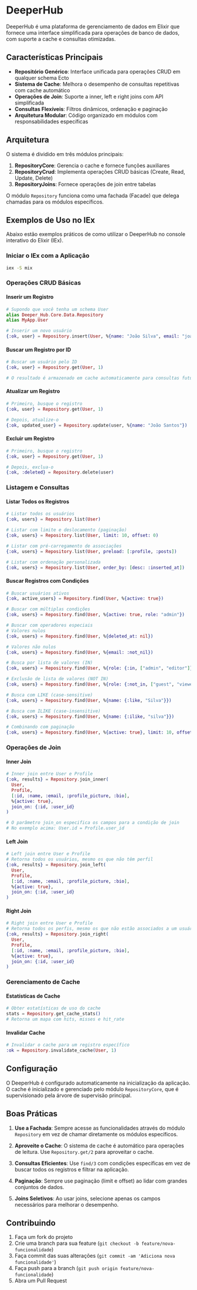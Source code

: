 # DeeperHub

DeeperHub é uma plataforma de gerenciamento de dados em Elixir que fornece uma interface simplificada para operações de banco de dados, com suporte a cache e consultas otimizadas.

## Características Principais

- **Repositório Genérico**: Interface unificada para operações CRUD em qualquer schema Ecto
- **Sistema de Cache**: Melhora o desempenho de consultas repetitivas com cache automático
- **Operações de Join**: Suporte a inner, left e right joins com API simplificada
- **Consultas Flexíveis**: Filtros dinâmicos, ordenação e paginação
- **Arquitetura Modular**: Código organizado em módulos com responsabilidades específicas

## Arquitetura

O sistema é dividido em três módulos principais:

1. **RepositoryCore**: Gerencia o cache e fornece funções auxiliares
2. **RepositoryCrud**: Implementa operações CRUD básicas (Create, Read, Update, Delete)
3. **RepositoryJoins**: Fornece operações de join entre tabelas

O módulo `Repository` funciona como uma fachada (Facade) que delega chamadas para os módulos específicos.

## Exemplos de Uso no IEx

Abaixo estão exemplos práticos de como utilizar o DeeperHub no console interativo do Elixir (IEx).

### Iniciar o IEx com a Aplicação

```bash
iex -S mix
```

### Operações CRUD Básicas

#### Inserir um Registro

```elixir
# Supondo que você tenha um schema User
alias Deeper_Hub.Core.Data.Repository
alias MyApp.User

# Inserir um novo usuário
{:ok, user} = Repository.insert(User, %{name: "João Silva", email: "joao@example.com", active: true})
```

#### Buscar um Registro por ID

```elixir
# Buscar um usuário pelo ID
{:ok, user} = Repository.get(User, 1)

# O resultado é armazenado em cache automaticamente para consultas futuras
```

#### Atualizar um Registro

```elixir
# Primeiro, busque o registro
{:ok, user} = Repository.get(User, 1)

# Depois, atualize-o
{:ok, updated_user} = Repository.update(user, %{name: "João Santos"})
```

#### Excluir um Registro

```elixir
# Primeiro, busque o registro
{:ok, user} = Repository.get(User, 1)

# Depois, exclua-o
{:ok, :deleted} = Repository.delete(user)
```

### Listagem e Consultas

#### Listar Todos os Registros

```elixir
# Listar todos os usuários
{:ok, users} = Repository.list(User)

# Listar com limite e deslocamento (paginação)
{:ok, users} = Repository.list(User, limit: 10, offset: 0)

# Listar com pré-carregamento de associações
{:ok, users} = Repository.list(User, preload: [:profile, :posts])

# Listar com ordenação personalizada
{:ok, users} = Repository.list(User, order_by: [desc: :inserted_at])
```

#### Buscar Registros com Condições

```elixir
# Buscar usuários ativos
{:ok, active_users} = Repository.find(User, %{active: true})

# Buscar com múltiplas condições
{:ok, users} = Repository.find(User, %{active: true, role: "admin"})

# Buscar com operadores especiais
# Valores nulos
{:ok, users} = Repository.find(User, %{deleted_at: nil})

# Valores não nulos
{:ok, users} = Repository.find(User, %{email: :not_nil})

# Busca por lista de valores (IN)
{:ok, users} = Repository.find(User, %{role: {:in, ["admin", "editor"]}})

# Exclusão de lista de valores (NOT IN)
{:ok, users} = Repository.find(User, %{role: {:not_in, ["guest", "viewer"]}})

# Busca com LIKE (case-sensitive)
{:ok, users} = Repository.find(User, %{name: {:like, "Silva"}})

# Busca com ILIKE (case-insensitive)
{:ok, users} = Repository.find(User, %{name: {:ilike, "silva"}})

# Combinando com paginação
{:ok, users} = Repository.find(User, %{active: true}, limit: 10, offset: 0)
```

### Operações de Join

#### Inner Join

```elixir
# Inner join entre User e Profile
{:ok, results} = Repository.join_inner(
  User,
  Profile,
  [:id, :name, :email, :profile_picture, :bio],
  %{active: true},
  join_on: {:id, :user_id}
)

# O parâmetro join_on especifica os campos para a condição de join
# No exemplo acima: User.id = Profile.user_id
```

#### Left Join

```elixir
# Left join entre User e Profile
# Retorna todos os usuários, mesmo os que não têm perfil
{:ok, results} = Repository.join_left(
  User,
  Profile,
  [:id, :name, :email, :profile_picture, :bio],
  %{active: true},
  join_on: {:id, :user_id}
)
```

#### Right Join

```elixir
# Right join entre User e Profile
# Retorna todos os perfis, mesmo os que não estão associados a um usuário
{:ok, results} = Repository.join_right(
  User,
  Profile,
  [:id, :name, :email, :profile_picture, :bio],
  %{active: true},
  join_on: {:id, :user_id}
)
```

### Gerenciamento de Cache

#### Estatísticas de Cache

```elixir
# Obter estatísticas de uso do cache
stats = Repository.get_cache_stats()
# Retorna um mapa com hits, misses e hit_rate
```

#### Invalidar Cache

```elixir
# Invalidar o cache para um registro específico
:ok = Repository.invalidate_cache(User, 1)
```

## Configuração

O DeeperHub é configurado automaticamente na inicialização da aplicação. O cache é inicializado e gerenciado pelo módulo `RepositoryCore`, que é supervisionado pela árvore de supervisão principal.

## Boas Práticas

1. **Use a Fachada**: Sempre acesse as funcionalidades através do módulo `Repository` em vez de chamar diretamente os módulos específicos.

2. **Aproveite o Cache**: O sistema de cache é automático para operações de leitura. Use `Repository.get/2` para aproveitar o cache.

3. **Consultas Eficientes**: Use `find/3` com condições específicas em vez de buscar todos os registros e filtrar na aplicação.

4. **Paginação**: Sempre use paginação (limit e offset) ao lidar com grandes conjuntos de dados.

5. **Joins Seletivos**: Ao usar joins, selecione apenas os campos necessários para melhorar o desempenho.

## Contribuindo

1. Faça um fork do projeto
2. Crie uma branch para sua feature (`git checkout -b feature/nova-funcionalidade`)
3. Faça commit das suas alterações (`git commit -am 'Adiciona nova funcionalidade'`)
4. Faça push para a branch (`git push origin feature/nova-funcionalidade`)
5. Abra um Pull Request
